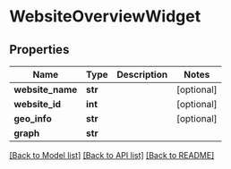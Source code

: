 # WebsiteOverviewWidget

## Properties
Name | Type | Description | Notes
------------ | ------------- | ------------- | -------------
**website_name** | **str** |  | [optional] 
**website_id** | **int** |  | [optional] 
**geo_info** | **str** |  | [optional] 
**graph** | **str** |  | 

[[Back to Model list]](../README.md#documentation-for-models) [[Back to API list]](../README.md#documentation-for-api-endpoints) [[Back to README]](../README.md)


